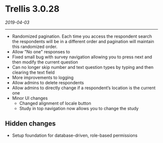 # Trellis 3.0.28

*2019-04-03*

---
- Randomized pagination. Each time you access the respondent search the respondents will be in a different order and pagination will maintain this randomized order.
- Allow "No one" responses to 
- Fixed small bug with survey navigation allowing you to press next and then modify the current question
- Can no longer skip number and text question types by typing and then clearing the text field
-	More improvements to logging
-	Allow admins to delete respondents
-	Allow admins to directly change if a respondent’s location is the current one
- Minor UI changes
  - Changed alignment of locale button
  - Study in top navigation now allows you to change the study


Hidden changes
---
- Setup foundation for database-driven, role-based permissions
